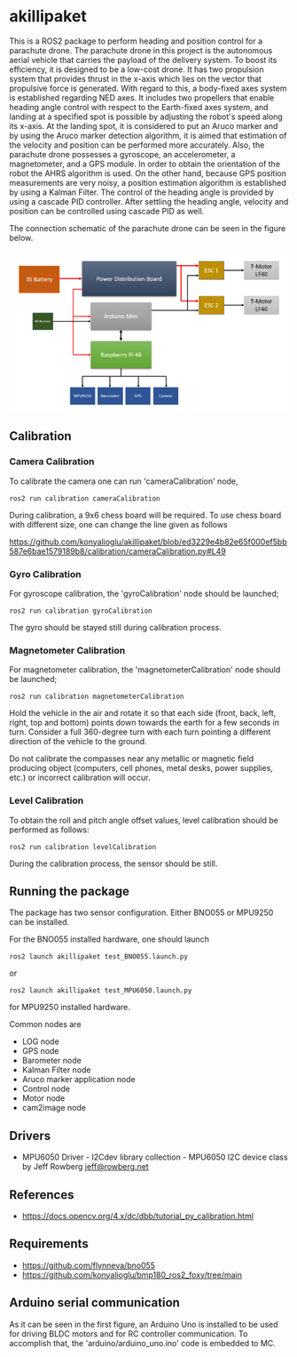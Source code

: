 # akillipaket

This is a ROS2 package to perform heading and position control for a parachute drone. The parachute drone in this project is the autonomous aerial vehicle that carries the payload of the delivery system. To boost its efficiency, it is designed to be a low-cost drone. It has two propulsion system that provides thrust in the x-axis which lies on the vector that propulsive force is generated. With regard to this, a body-fixed axes system is established regarding NED axes. It includes two propellers that enable heading angle control with respect to the Earth-fixed axes system, and landing at a specified spot is possible by adjusting the robot's speed along its x-axis. At the landing spot, it is considered to put an Aruco marker and by using the Aruco marker detection algorithm, it is aimed that estimation of the velocity and position can be performed more accurately. Also, the parachute drone possesses a gyroscope, an accelerometer, a magnetometer, and a GPS module. In order to obtain the orientation of the robot the AHRS algorithm is used. On the other hand, because GPS position measurements are very noisy, a position estimation algorithm is established by using a Kalman Filter. The control of the heading angle is provided by using a cascade PID controller. After settling the heading angle, velocity and position can be controlled using cascade PID as well. 

The connection schematic of the parachute drone can be seen in the figure below.

![parachute_drone_scheme](https://github.com/konyalioglu/akillipaket/blob/main/parachute_drone_scheme.png)


## Calibration

### Camera Calibration

To calibrate the camera one can run 'cameraCalibration' node,

```
ros2 run calibration cameraCalibration
```

During calibration, a 9x6 chess board will be required. To use chess board with different size, one can change the line given as follows

https://github.com/konyalioglu/akillipaket/blob/ed3229e4b82e65f000ef5bb587e6bae1579189b8/calibration/cameraCalibration.py#L49

### Gyro Calibration

For gyroscope calibration, the 'gyroCalibration' node should be launched;

```
ros2 run calibration gyroCalibration
```

The gyro should be stayed still during calibration process.

### Magnetometer Calibration

For magnetometer calibration, the 'magnetometerCalibration' node should be launched;

```
ros2 run calibration magnetometerCalibration
```

Hold the vehicle in the air and rotate it so that each side (front, back, left, right, top and bottom) points down towards the earth for a few seconds in turn. Consider a full 360-degree turn with each turn pointing a different direction of the vehicle to the ground. 

Do not calibrate the compasses near any metallic or magnetic field producing object (computers, cell phones, metal desks, power supplies, etc.) or incorrect calibration will occur.

### Level Calibration

To obtain the roll and pitch angle offset values, level calibration should be performed as follows:

```
ros2 run calibration levelCalibration
```

During the calibration process, the sensor should be still.

## Running the package
The package has two sensor configuration. Either BNO055 or MPU9250 can be installed.

For the BNO055 installed hardware, one should launch 

```
ros2 launch akillipaket test_BNO055.launch.py
```

or 

```
ros2 launch akillipaket test_MPU6050.launch.py
```

for MPU9250 installed hardware.

Common nodes are
- LOG node
- GPS node
- Barometer node
- Kalman Filter node
- Aruco marker application node
- Control node
- Motor node
- cam2image node

## Drivers
- MPU6050 Driver - I2Cdev library collection - MPU6050 I2C device class by Jeff Rowberg <jeff@rowberg.net>

## References
- https://docs.opencv.org/4.x/dc/dbb/tutorial_py_calibration.html

## Requirements
- https://github.com/flynneva/bno055
- https://github.com/konyalioglu/bmp180_ros2_foxy/tree/main


## Arduino serial communication

As it can be seen in the first figure, an Arduino Uno is installed to be used for driving BLDC motors and for RC controller communication. To accomplish that, the 'arduino/arduino_uno.ino' code is embedded to MC.
